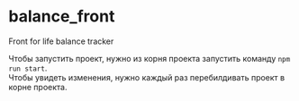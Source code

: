 # balance_front

Front for life balance tracker

Чтобы запустить проект, нужно из корня проекта запустить команду `npm run start`.  
Чтобы увидеть изменения, нужно каждый раз перебилдивать проект в корне проекта.